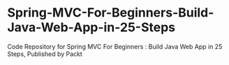 # Spring-MVC-For-Beginners-Build-Java-Web-App-in-25-Steps
Code Repository for Spring MVC For Beginners : Build Java Web App in 25 Steps, Published by Packt
